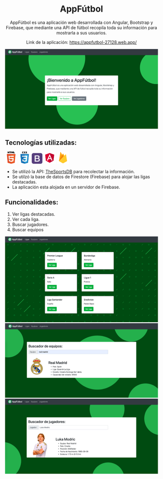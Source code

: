 <div align="center"> 
 
# AppFútbol

AppFútbol es una aplicación web desarrollada con Angular, Bootstrap y Firebase, que mediante una API de fútbol recopila toda su información para mostrarla a sus usuarios.

Link de la aplicación: https://appfutbol-27128.web.app/

![AppFutbol](https://github.com/cesaralvrz/AppFutbol/blob/main/assets/1.png)

</div>

## Tecnologías utilizadas:

<code><img height="40" src="https://raw.githubusercontent.com/github/explore/80688e429a7d4ef2fca1e82350fe8e3517d3494d/topics/html/html.png"></code>
<code><img height="40" src="https://raw.githubusercontent.com/github/explore/80688e429a7d4ef2fca1e82350fe8e3517d3494d/topics/css/css.png"></code>
<code><img height="35" src="https://raw.githubusercontent.com/github/explore/80688e429a7d4ef2fca1e82350fe8e3517d3494d/topics/bootstrap/bootstrap.png"></code>
<code><img height="40" src="https://raw.githubusercontent.com/github/explore/5c058a388828bb5fde0bcafd4bc867b5bb3f26f3/topics/angular/angular.png"></code>
<code><img height="40" src="https://raw.githubusercontent.com/github/explore/80688e429a7d4ef2fca1e82350fe8e3517d3494d/topics/firebase/firebase.png"></code>

* Se utilizó la API: [TheSportsDB](https://www.thesportsdb.com/api.php) para recolectar la información.
* Se utilzó la base de datos de Firestore (Firebase) para alojar las ligas destacadas.
* La aplicación esta alojada en un servidor de Firebase.

## Funcionalidades:

1. Ver ligas destacadas.
2. Ver cada liga.
3. Buscar jugadores.
4. Buscar equipos

![AppFutbol](https://github.com/cesaralvrz/AppFutbol/blob/main/assets/2.png)
![AppFutbol](https://github.com/cesaralvrz/AppFutbol/blob/main/assets/3.png)
![AppFutbol](https://github.com/cesaralvrz/AppFutbol/blob/main/assets/4.png)


